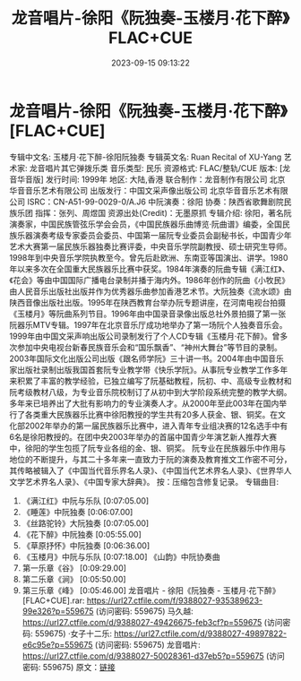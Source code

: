 ﻿---
title: 龙音唱片-徐阳《阮独奏-玉楼月·花下醉》FLAC+CUE
date: 2023-09-15 09:13:22
categories: 古典音乐、新世纪、纯音雅乐
tags: 纯音雅乐
---
# 龙音唱片-徐阳《阮独奏-玉楼月·花下醉》[FLAC+CUE]

专辑中文名: 玉楼月·花下醉-徐阳阮独奏
专辑英文名: Ruan Recital of XU-Yang
艺术家: 龙音唱片其它弹拨乐类
音乐类型: 民乐
资源格式: FLAC/整轨/CUE
版本: [龙音华音版]
发行时间: 1999年
地区: 大陆,香港
联合制作：龙音制作有限公司
北京华音音乐艺术有限公司
出版发行：中国文采声像出版公司
北京华音音乐艺术有限公司
ISRC：CN-A51-99-0029-0/A.J6
中阮演奏：徐阳
协奏：陕西省歌舞剧院民族乐团
指挥：张列、周煜国
资源出处(Credit)：无墨原抓
专辑介绍:
徐阳，著名阮演奏家，中国民族管弦乐学会会员，《中国民族器乐曲博览·阮曲谱》编委，全国民族乐器演奏考级专家委员会委员、中国第一届阮专业委员会副秘书长，中国青少年艺术大赛第一届民族乐器独奏比赛评委，中央音乐学院副教授、硕士研究生导师。
1998年到中央音乐学院执教至今。曾先后赴欧洲、东南亚等国演出、讲学。1980年以来多次在全国重大民族器乐比赛中获奖。1984年演奏的阮曲专辑《满江红》、《花会》等由中国国际广播电台录制并播于海内外。1986年创作的阮曲《小牧民》由人民音乐出版社出版并作为优秀器乐曲参加香港艺术节。大阮独奏《流水颂》由陕西音像出版社出版。1995年在陕西教育台举办阮专题讲座，在河南电视台拍摄《玉楼月》等阮曲系列节目。1996年由中国录音录像出版总社外景拍摄了第一张阮器乐MTV专辑。1997年在北京音乐厅成功地举办了第一场阮个人独奏音乐会。1999年由中国文采声响出版公司录制发行了个人CD专辑《玉楼月·花下醉》。曾多次参加中央电视台新春民族音乐会和“国乐飘香”、“神州大舞台”等节目的录制。2003年国际文化出版公司出版《跟名师学阮》三十讲一书。2004年由中国音乐家出版社录制出版我国首套阮专业教学带《快乐学阮》。从事阮专业教学工作多年来积累了丰富的教学经验，已独立编写了阮基础教程，阮初、中、高级专业教材和阮考级教材八级，为专业音乐院校制订了从初中到大学阶段系统完整的教学大纲。多年来已培养出了大批有影响力的专业演奏人才。从2000年至此003年在国内举行了各类重大民族器乐比赛中徐阳教授的学生共有20多人获金、银、铜奖。在文化部2002年举办的第一届民族器乐比赛中，进入青年专业组决赛的12名选手中有6名是徐阳教授的。在团中央2003年举办的首届中国青少年演艺新人推荐大赛中，徐阳的学生包揽了阮专业各组的金、银、铜奖。
阮专业在民族器乐中作用与地位的不断提升，与其二十多年来一直致力于阮的演奏及教育推文工作密不可分，其传略被辑入了《中国当代音乐界名人录》、《中国当代艺术界名人录》、《世界华人文学艺术界名人录》、《中国专家大辞典》。
按：压缩包含修复记录。
专辑曲目:
01. 《满江红》中阮与乐队 [0:07:05.00]
02. 《睡莲》中阮独奏 [0:06:07.00]
03. 《丝路驼铃》大阮独奏 [0:07:05.00]
04. 《花下醉》中阮独奏 [0:05:55.00]
05. 《草原抒怀》中阮独奏 [0:06:36.00]
06. 《玉楼月》中阮与乐队 [0:07:18.00]
《山韵》中阮协奏曲
07. 第一乐章《谷》 [0:09:29.00]
08. 第二乐章《涧》 [0:05:50.00]
09. 第三乐章《峰》 [0:05:46.00]
龙音唱片 - 徐阳《阮独奏 - 玉楼月·花下醉》[FLAC+CUE].rar: https://url27.ctfile.com/f/9388027-935389623-99e326?p=559675
(访问密码: 559675)
马久越: https://url27.ctfile.com/d/9388027-49426675-feb3cf?p=559675
(访问密码: 559675)
·女子十二乐: https://url27.ctfile.com/d/9388027-49897822-e6c95e?p=559675
(访问密码: 559675)
龙音唱片: https://url27.ctfile.com/d/9388027-50028361-d37eb5?p=559675
(访问密码: 559675)
原文：[链接](https://blog.sina.com.cn/s/blog_1647c7e76010313g5.html)
